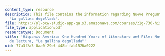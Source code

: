 ```yaml
---
content_type: resource
description: This file contains the information regarding Nueve Preguntas de lectura,
  "La gallina degollada".
file: https://ol-ocw-studio-app-qa.s3.amazonaws.com/courses/21g-730-hispanic-america-one-hundred-years-of-literature-and-film-spring-2014/77a3f2a50aa029e6448bfab1526a0222_MIT21G_730S14_Ses2_gallina.pdf
file_type: application/pdf
resourcetype: Document
title: 'Hispanic America: One Hundred Years of Literature and Film: Nueve Preguntas
  de lectura, "La gallina degollada"'
uid: 77a3f2a5-0aa0-29e6-448b-fab1526a0222
---
```

